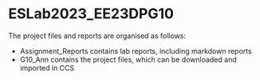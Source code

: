 # ESLab2023_EE23DPG10
The project files and reports are organised as follows:
* Assignment_Reports contains lab reports, including markdown reports
* G10_Ann contains the project files, which can be downloaded and imported in CCS